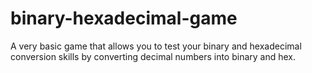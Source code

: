 # binary-hexadecimal-game
A very basic game that allows you to test your binary and hexadecimal conversion skills by converting decimal numbers into binary and hex. 
